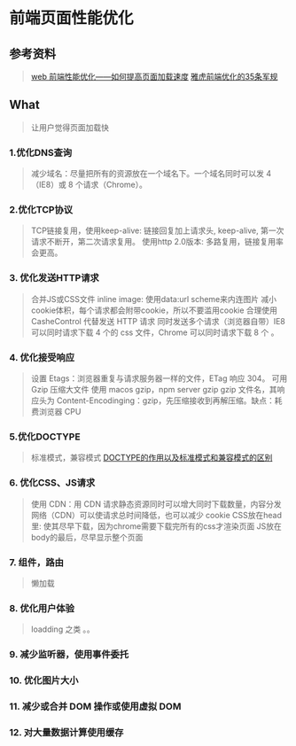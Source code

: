 # 前端页面性能优化

## 参考资料
> [web 前端性能优化——如何提高页面加载速度](https://www.jianshu.com/p/60b715bd5d73)
> [雅虎前端优化的35条军规](https://www.cnblogs.com/xianyulaodi/p/5755079.html#_label7)

## What
> 让用户觉得页面加载快

### 1.优化DNS查询
> 减少域名：尽量把所有的资源放在一个域名下。一个域名同时可以发 4（IE8）或 8 个请求（Chrome）。

### 2.优化TCP协议
> TCP链接复用，使用keep-alive: 链接回复加上请求头, keep-alive, 第一次请求不断开，第二次请求复用。
> 使用http 2.0版本: 多路复用，链接复用率会更高。

### 3. 优化发送HTTP请求
> 合并JS或CSS文件
> inline image: 使用data:url scheme来内连图片
> 减小cookie体积，每个请求都会附带cookie，所以不要滥用cookie
> 合理使用 CasheControl 代替发送 HTTP 请求
> 同时发送多个请求（浏览器自带）IE8 可以同时请求下载 4 个的 css 文件，Chrome 可以同时请求下载 8 个 。

### 4. 优化接受响应
> 设置 Etags：浏览器重复与请求服务器一样的文件，ETag 响应 304。
> 可用Gzip 压缩大文件 使用 macos gzip，npm server gzip gzip 文件名，其响应头为 Content-Encodinging：gzip，先压缩接收到再解压缩。缺点：耗费浏览器 CPU

### 5.优化DOCTYPE
> 标准模式，兼容模式
> [DOCTYPE的作用以及标准模式和兼容模式的区别](https://www.jianshu.com/p/60b715bd5d73)

### 6. 优化CSS、JS请求
> 使用 CDN：用 CDN 请求静态资源同时可以增大同时下载数量，内容分发网络（CDN）可以使请求总时间降低，也可以减少 cookie
> CSS放在head里: 使其尽早下载，因为chrome需要下载完所有的css才渲染页面
> JS放在body的最后，尽早显示整个页面

### 7. 组件，路由
> 懒加载

### 8. 优化用户体验
> loadding 之类 。。

### 9. 减少监听器，使用事件委托

### 10. 优化图片大小

### 11. 减少或合并 DOM 操作或使用虚拟 DOM

### 12. 对大量数据计算使用缓存


